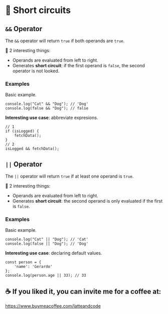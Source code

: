 # 🔌 Short circuits

## `&&` Operator

The `&&` operator will return `true` if both operands are `true`.

🧐 2 interesting things:

- Operands are evaluated from left to right.
- Generates **short circuit**: if the first operand is `false`, the second operator is not looked.

### Examples

Basic example.
```
console.log("Cat" && "Dog"); // 'Dog'
console.log(false && "Dog"); // false
```

**Interesting use case**: abbreviate expresions.
```
// 1
if (isLogged) {
    fetchData();
}
// 2
isLogged && fetchData();
```

## `||` Operator

The `||` operator will return `true` if at least one operand is `true`.

🧐 2 interesting things:

- Operands are evaluated from left to right.
- Generates **short circuit**: the second operand is only evaluated if the first is `false`.

### Examples

Basic example.
```
console.log("Cat" || "Dog"); // 'Cat'
console.log(false || "Dog"); // 'Dog'
```

**Interesting use case**: declaring default values.

```
const person = { 
    'name': 'Gerardo'
};
console.log(person.age || 33); // 33
```

## ☕️ If you liked it, you can invite me for a coffee at:

https://www.buymeacoffee.com/latteandcode